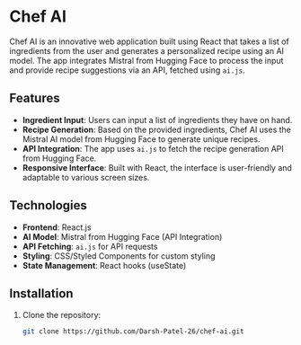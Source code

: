 # Chef AI

Chef AI is an innovative web application built using React that takes a list of ingredients from the user and generates a personalized recipe using an AI model. The app integrates Mistral from Hugging Face to process the input and provide recipe suggestions via an API, fetched using `ai.js`.

## Features

- **Ingredient Input**: Users can input a list of ingredients they have on hand.
- **Recipe Generation**: Based on the provided ingredients, Chef AI uses the Mistral AI model from Hugging Face to generate unique recipes.
- **API Integration**: The app uses `ai.js` to fetch the recipe generation API from Hugging Face.
- **Responsive Interface**: Built with React, the interface is user-friendly and adaptable to various screen sizes.

## Technologies

- **Frontend**: React.js
- **AI Model**: Mistral from Hugging Face (API Integration)
- **API Fetching**: `ai.js` for API requests
- **Styling**: CSS/Styled Components for custom styling
- **State Management**: React hooks (useState)

## Installation

1. Clone the repository:
   ```bash
   git clone https://github.com/Darsh-Patel-26/chef-ai.git
